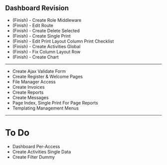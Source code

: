 ## Dashboard Revision

- (Finish) - Create Role Middleware
- (Finish) - Edit Route
- (Finish) - Create Delete Selected
- (Finish) - Create Single Print
- (Finish) - Edit Print Layout Column Print Checklist
- (Finish) - Create Activities Global
- (Finish) - Fix Column Layout Row
- (Finish) - Create Chart
--------------------------------------------------
- Create Ajax Validate Form
- Create Register & Welcome Pages
- File Manager Access
- Create Invoices
- Create Reports
- Create Messages
- Page Index, Single Print For Page Reports
- Templating Management Menus
--------------------------------------------------
# To Do
- Dashboard Per-Access
- Create Activities Single Data
- Create Filter Dummy
